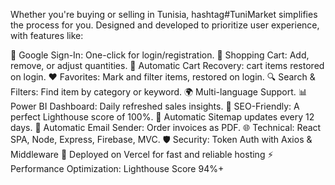 Whether you're buying or selling in Tunisia, hashtag#TuniMarket simplifies the process for you. Designed and developed to prioritize user experience, with features like: 

🔐 Google Sign-In: One-click for login/registration.
🛒 Shopping Cart: Add, remove, or adjust quantities.
🔄 Automatic Cart Recovery: cart items restored on login.
❤️ Favorites: Mark and filter items, restored on login.
🔍 Search & Filters: Find item by category or keyword.
🌍 Multi-language Support.
📊 Power BI Dashboard: Daily refreshed sales insights.
🌟 SEO-Friendly: A perfect Lighthouse score of 100%.
🔄 Automatic Sitemap updates every 12 days.
📧 Automatic Email Sender: Order invoices as PDF.
🌐 Technical: React SPA, Node, Express, Firebase, MVC.
🛡️️️ Security: Token Auth with Axios & Middleware 
🚀 Deployed on Vercel for fast and reliable hosting
⚡ Performance Optimization: Lighthouse Score 94%+
